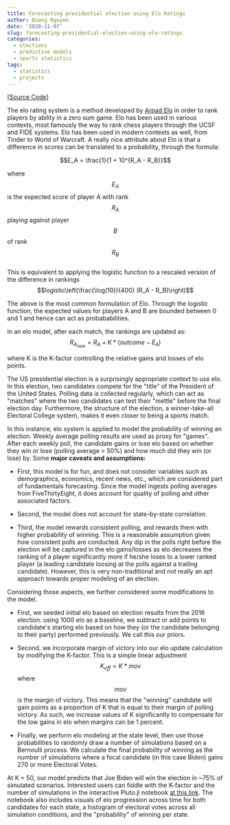 ```yaml
---
title: Forecasting presidential election using Elo Ratings
author: Quang Nguyen
date: '2020-11-07'
slug: forecasting-presidential-election-using-elo-ratings
categories:
  - elections
  - predictive models
  - sports statistics
tags:
  - statistics
  - projects
---
```

[[Source Code](https://github.com/qpmnguyen/elo_presidente)]  

The elo rating system is a method developed by [Arpad Elo](https://en.wikipedia.org/wiki/Arpad_Elo) in order to rank players by ability in a zero sum game. Elo has been used in various contexts, most famously the way to rank chess players through the UCSF and FIDE systems. Elo has been used in modern contexts as well, from Tinder to World of Warcraft. A really nice attribute about Elo is that a difference in scores can be translated to a probability, through the formula:    

$$E_A = \frac{1}{1 + 10^{R_A - R_B}}$$

where $$E_A$$ is the expected score of player A with rank $$R_A$$ playing against player $$B$$ of rank $$R_B$$   
This is equivalent to applying the logistic function to a rescaled version of the difference in rankings   
$$logistic\left(\frac{\log(10)}{400} (R_A - R_B)\right)$$

The above is the most common formulation of Elo. Through the logistic function, the expected values for players A and B are bounded between 0 and 1 and hence can act as probababilities.  

In an elo model, after each match, the rankings are updated as: $$R_{A_{new}} = R_A + K * (outcome - E_A)$$   

where K is the K-factor controlling the relative gains and losses of elo points. 

The US presidential election is a surprisingly appropriate context to use elo. In this election, two candidates compete for the "title" of the President of the United States. Polling data is collected regularly, which can act as "matches" where the two candidates can test their "mettle" before the final election day. Furthermore, the structure of the election, a winner-take-all Electoral College system, makes it even closer to being a sports match.     

In this instance, elo system is applied to model the probability of winning an election. Weekly average polling results are used as proxy for "games". After each weekly poll, the candidate gains or lose elo based on whether they win or lose (polling average > 50%) and how much did they win (or lose) by. Some **major caveats and assumptions:**  

* First, this model is for fun, and does not consider variables such as demographics, economics, recent news, etc., which are considered part of fundamentals forecasting. Since the model ingests polling averages from FiveThirtyEight, it does account for quality of polling and other associated factors.  

* Second, the model does not account for state-by-state correlation.  

* Third, the model rewards consistent polling, and rewards them with higher probability of winning. This is a reasonable assumption given how consistent polls are conducted. Any dip in the polls right before the election will be captured in the elo gains/losses as elo decreases the ranking of a player significantly more if he/she loses to a lower ranked player (a leading candidate loosing at the polls against a trailing candidate). However, this is very non-traditional and not really an apt approach towards proper modeling of an election.     

Considering those aspects, we further considered some modifications to the model. 

* First, we seeded initial elo based on election results from the 2016 election. using 1000 elo as a baseline, we subtract or add points to candidate's starting elo based on how they (or the candidate belonging to their party) performed previously. We call this our priors.    

* Second, we incorporate margin of victory into our elo update calculation by modifying the K-factor. This is a simple linear adjustment $$K_{eff} = K * mov$$ where $$mov$$ is the margin of victory. This means that the "winning" candidate will gain points as a proportion of K that is equal to their margin of polling victory. As such, we increase values of K significantly to compensate for the low gains in elo when margins can be 1 percent.    

* Finally, we perform elo modeling at the state level, then use those probabilities to randomly draw a number of simulations based on a Bernoulli process. We calculate the final probability of winning as the number of simulations where a focal candidate (in this case Biden) gains 270 or more Electoral Votes.    

At K = 50, our model predicts that Joe Biden will win the election in ~75% of simulated scenarios. Interested users can fiddle with the K-factor and the number of simulations in the interactive Pluto.jl notebook [at this link](https://mybinder.org/v2/gh/fonsp/pluto-on-binder/master?urlpath=pluto/open?url=https%253A%252F%252Fgithub.com%252Fqpmnguyen%252Felo_presidente%252Fblob%252Fmaster%252Fanalysis.jl%253Fraw%253Dtrue). The notebook also includes visuals of elo progression across time for both candidates for each state, a histogram of electoral votes across all simulation conditions, and the "probability" of winning per state.  



